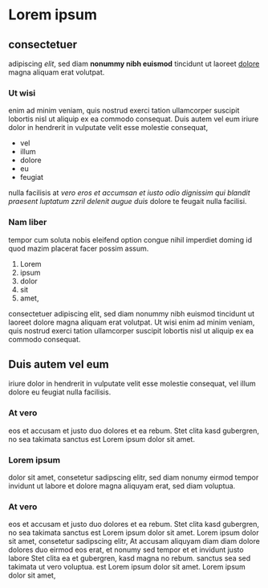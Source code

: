 # Lorem ipsum

## consectetuer

adipiscing *elit*, sed diam **nonummy nibh euismod** tincidunt ut laoreet [dolore](www.google.com) magna aliquam erat volutpat.   

### Ut wisi

enim ad minim veniam, quis nostrud exerci tation ullamcorper suscipit lobortis nisl ut aliquip ex ea commodo consequat. Duis autem vel eum iriure dolor in hendrerit in vulputate velit esse molestie consequat, 

- vel
- illum
- dolore
- eu
- feugiat

nulla facilisis at *vero eros et accumsan et iusto odio dignissim qui blandit praesent luptatum zzril delenit augue duis* dolore te feugait nulla facilisi.   

### Nam liber

tempor cum soluta nobis eleifend option congue nihil imperdiet doming id quod mazim placerat facer possim assum. 

1. Lorem
2. ipsum
3. dolor
4. sit
5. amet,

consectetuer adipiscing elit, sed diam nonummy nibh euismod tincidunt ut laoreet dolore magna aliquam erat volutpat. Ut wisi enim ad minim veniam, quis nostrud exerci tation ullamcorper suscipit lobortis nisl ut aliquip ex ea commodo consequat.   

## Duis autem vel eum

iriure dolor in hendrerit in vulputate velit esse molestie consequat, vel illum dolore eu feugiat nulla facilisis.   

### At vero

eos et accusam et justo duo dolores et ea rebum. Stet clita kasd gubergren, no sea takimata sanctus est Lorem ipsum dolor sit amet.

### Lorem ipsum 

dolor sit amet, consetetur sadipscing elitr, sed diam nonumy eirmod tempor invidunt ut labore et dolore magna aliquyam erat, sed diam voluptua.

### At vero

eos et accusam et justo duo dolores et ea rebum. Stet clita kasd gubergren, no sea takimata sanctus est Lorem ipsum dolor sit amet. Lorem ipsum dolor sit amet, consetetur sadipscing elitr, At accusam aliquyam diam diam dolore dolores duo eirmod eos erat, et nonumy sed tempor et et invidunt justo labore Stet clita ea et gubergren, kasd magna no rebum. sanctus sea sed takimata ut vero voluptua. est Lorem ipsum dolor sit amet. Lorem ipsum dolor sit amet,
